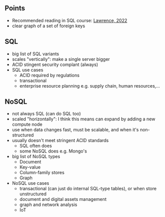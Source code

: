 ## Points
- Recommended reading in SQL course: [Lawrence, 2022](zotero://select/library/items/B7TNABNU)
- clear graph of a set of foreign keys
## SQL
- big list of SQL variants
- scales "vertically": make a single server bigger
- ACID stingent security complant (always)
- SQL use cases
	- ACID required by regulations
	- transactional
	- enterprise resource planning e.g. supply chain, human resources,…
## NoSQL
- not always SQL (can do SQL too)
- scaled "horizontally": I think this means can expand by adding a new compute node
- use when data changes fast, must be scalable, and when it's non-structured
- usually doesn't meet stringent ACID standards
	- SQL often does
	- some NoSQL does e.g. Mongo's
- big list of NoSQL types
	- Document
	- Key-value
	- Column-family stores
	- Graph
- NoSQL use cases
	- transactional (can just do internal SQL-type tables), or when store unstructured
	- document and digital assets management
	- graph and network analysis
	- IoT